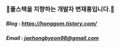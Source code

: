 ### 🚀풀스택을 지향하는 개발자 변재홍입니다.🚀

##### Blog : https://honggom.tistory.com/
##### Email : jaehongbyeon98@gmail.com


